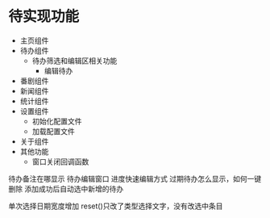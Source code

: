 # 待实现功能

+ 主页组件
+ 待办组件
  + 待办筛选和编辑区相关功能
    + 编辑待办
+ 番剧组件
+ 新闻组件
+ 统计组件
+ 设置组件
  + 初始化配置文件
  + 加载配置文件
+ 关于组件
+ 其他功能
  + 窗口关闭回调函数

待办备注在哪显示
待办编辑窗口
进度快速编辑方式
过期待办怎么显示，如何一键删除
添加成功后自动选中新增的待办

单次选择日期宽度增加
reset()只改了类型选择文字，没有改选中条目
